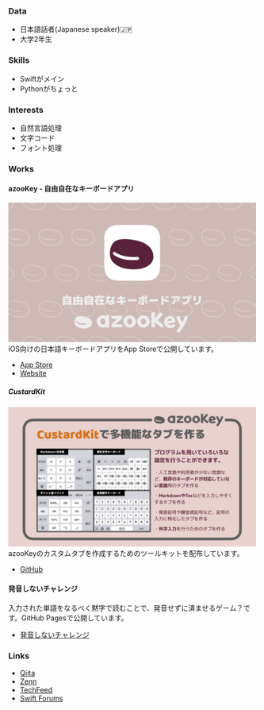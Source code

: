 ### Data
* 日本語話者(Japanese speaker)🇯🇵
* 大学2年生

### Skills
* Swiftがメイン
* Pythonがちょっと

### Interests
* 自然言語処理
* 文字コード
* フォント処理

### Works
#### azooKey - 自由自在なキーボードアプリ
<img src="./azooKey_image.png" width="500"> <br />
iOS向けの日本語キーボードアプリをApp Storeで公開しています。
* [App Store](https://apps.apple.com/jp/app/id1542709230)
* [Website](https://azookey.netlify.app/)

##### CustardKit
<img src="./CustardKit_intro.png" width="500"> <br />
azooKeyのカスタムタブを作成するためのツールキットを配布しています。
* [GitHub](https://github.com/ensan-hcl/CustardKit)


#### 発音しないチャレンジ
入力された単語をなるべく黙字で読むことで、発音せずに済ませるゲーム？です。GitHub Pagesで公開しています。
* [発音しないチャレンジ](https://ensan-hcl.github.io/NotPronouncingChallenge)

### Links
* [Qiita](https://qiita.com/ensan_hcl)
* [Zenn](https://zenn.dev/en3_hcl)
* [TechFeed](https://techfeed.io/people/@ensan)
* [Swift Forums](https://forums.swift.org/u/ensan-hcl)
